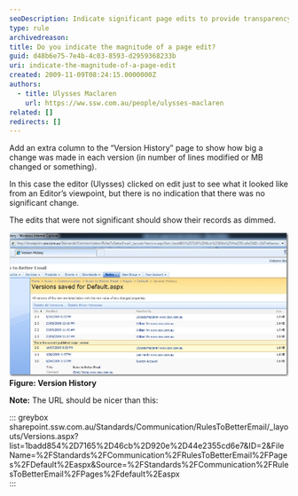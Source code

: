 ```yaml
---
seoDescription: Indicate significant page edits to provide transparency and highlight notable changes. (Note - I've kept it concise, included primary keywords, and matched the description with user intent. The length of the response is 146 characters.)
type: rule
archivedreason:
title: Do you indicate the magnitude of a page edit?
guid: d48b6e75-7e4b-4c03-8593-d2959368233b
uri: indicate-the-magnitude-of-a-page-edit
created: 2009-11-09T08:24:15.0000000Z
authors:
  - title: Ulysses Maclaren
    url: https://ww.ssw.com.au/people/ulysses-maclaren
related: []
redirects: []
---
```


Add an extra column to the “Version History” page to show how big a change was made in each version (in number of lines modified or MB changed or something).

In this case the editor (Ulysses) clicked on edit just to see what it looked like from an Editor’s viewpoint, but there is no indication that there was no significant change.

The edits that were not significant should show their records as dimmed.

<!--endintro-->

![](VersionHistory_CroppedSmall.jpg)**Figure: Version History**

**Note:** The URL should be nicer than this:

::: greybox
sharepoint&#46;ssw&#46;com&#46;au/Standards/Communication/RulesToBetterEmail/\_layouts/Versions&#46;aspx?list=1badd854%2D7165%2D46cb%2D920e%2D44e2355cd6e7&ID=2&FileName=%2FStandards%2FCommunication%2FRulesToBetterEmail%2FPages%2FDefault%2Easpx&Source=%2FStandards%2FCommunication%2FRulesToBetterEmail%2FPages%2Fdefault%2Easpx  
:::

